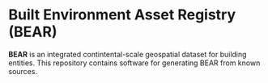 # Built Environment Asset Registry (BEAR)

**BEAR** is an integrated contintental-scale geospatial dataset for building entities.
This repository contains software for generating BEAR from known sources.
